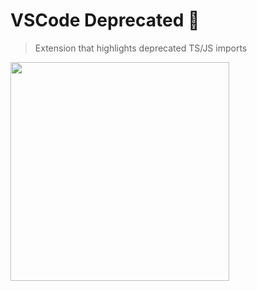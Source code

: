 # VSCode Deprecated 🚨

> Extension that highlights deprecated TS/JS imports

<img src="https://www.publicdomainpictures.net/pictures/140000/velka/writing-hand-1443450634AKr.jpg" width="350" height="auto" />

